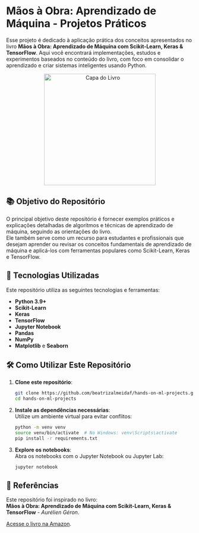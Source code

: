# Mãos à Obra: Aprendizado de Máquina - Projetos Práticos

Esse projeto é dedicado à aplicação prática dos conceitos apresentados no livro **Mãos à Obra: Aprendizado de Máquina com Scikit-Learn, Keras & TensorFlow**. Aqui você encontrará implementações, estudos e experimentos baseados no conteúdo do livro, com foco em consolidar o aprendizado e criar sistemas inteligentes usando Python.

<p align="center">
  <img src="https://github.com/user-attachments/assets/94f7ed59-e1c9-447a-a90c-a8ae0e3a318d" alt="Capa do Livro" width="300"/>
</p>


## 📚 Objetivo do Repositório

O principal objetivo deste repositório é fornecer exemplos práticos e explicações detalhadas de algoritmos e técnicas de aprendizado de máquina, seguindo as orientações do livro.  
Ele também serve como um recurso para estudantes e profissionais que desejam aprender ou revisar os conceitos fundamentais de aprendizado de máquina e aplicá-los com ferramentas populares como Scikit-Learn, Keras e TensorFlow.

## 🚀 Tecnologias Utilizadas

Este repositório utiliza as seguintes tecnologias e ferramentas:

- **Python 3.9+**
- **Scikit-Learn**
- **Keras**
- **TensorFlow**
- **Jupyter Notebook**
- **Pandas**
- **NumPy**
- **Matplotlib** e **Seaborn**

## 🛠️ Como Utilizar Este Repositório

1. **Clone este repositório**:
   ```bash
   git clone https://github.com/beatrizalmeidaf/hands-on-ml-projects.git
   cd hands-on-ml-projects
   ```

2. **Instale as dependências necessárias**:  
   Utilize um ambiente virtual para evitar conflitos:
   ```bash
   python -m venv venv
   source venv/bin/activate  # No Windows: venv\Scripts\activate
   pip install -r requirements.txt
   ```

3. **Explore os notebooks**:  
   Abra os notebooks com o Jupyter Notebook ou Jupyter Lab:
   ```bash
   jupyter notebook
   ```

## 📖 Referências

Este repositório foi inspirado no livro:  
**Mãos à Obra: Aprendizado de Máquina com Scikit-Learn, Keras & TensorFlow** - *Aurélien Géron*.  

[Acesse o livro na Amazon](https://www.amazon.com.br/M%C3%A3os-obra-aprendizado-Scikit-Learn-inteligentes/dp/8550815489/ref=asc_df_8550815489/?tag=googleshopp00-20&linkCode=df0&hvadid=709883381752&hvpos=&hvnetw=g&hvrand=8645558292791321376&hvpone=&hvptwo=&hvqmt=&hvdev=c&hvdvcmdl=&hvlocint=&hvlocphy=9198756&hvtargid=pla-1390910077420&psc=1&mcid=738549eb116a3f84b222a26ab0909b53&gad_source=1).  
